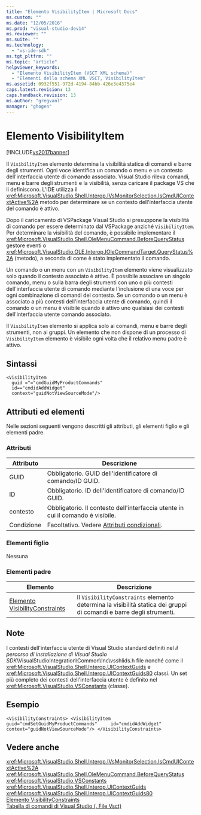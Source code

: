 ```yaml
---
title: "Elemento VisibilityItem | Microsoft Docs"
ms.custom: ""
ms.date: "12/05/2016"
ms.prod: "visual-studio-dev14"
ms.reviewer: ""
ms.suite: ""
ms.technology: 
  - "vs-ide-sdk"
ms.tgt_pltfrm: ""
ms.topic: "article"
helpviewer_keywords: 
  - "Elemento VisibilityItem (VSCT XML schema)"
  - "Elementi dello schema XML VSCT, VisibilityItem"
ms.assetid: 0932f551-972d-4194-84bb-426e3e4375e4
caps.latest.revision: 13
caps.handback.revision: 13
ms.author: "gregvanl"
manager: "ghogen"
---
```

# Elemento VisibilityItem
[!INCLUDE[vs2017banner](../code-quality/includes/vs2017banner.md)]

Il `VisibilityItem` elemento determina la visibilità statica di comandi e barre degli strumenti. Ogni voce identifica un comando o menu e un contesto dell'interfaccia utente di comando associato. Visual Studio rileva comandi, menu e barre degli strumenti e la visibilità, senza caricare il package VS che li definiscono. L'IDE utilizza il <xref:Microsoft.VisualStudio.Shell.Interop.IVsMonitorSelection.IsCmdUIContextActive%2A> metodo per determinare se un contesto dell'interfaccia utente del comando è attivo.  
  
 Dopo il caricamento di VSPackage Visual Studio si presuppone la visibilità di comando per essere determinato dal VSPackage anziché `VisibilityItem`. Per determinare la visibilità del comando, è possibile implementare il <xref:Microsoft.VisualStudio.Shell.OleMenuCommand.BeforeQueryStatus> gestore eventi o <xref:Microsoft.VisualStudio.OLE.Interop.IOleCommandTarget.QueryStatus%2A> \(metodo\), a seconda di come è stato implementato il comando.  
  
 Un comando o un menu con un `VisibilityItem` elemento viene visualizzato solo quando il contesto associato è attivo. È possibile associare un singolo comando, menu o sulla barra degli strumenti con uno o più contesti dell'interfaccia utente di comando mediante l'inclusione di una voce per ogni combinazione di comandi del contesto. Se un comando o un menu è associato a più contesti dell'interfaccia utente di comando, quindi il comando o un menu è visibile quando è attivo uno qualsiasi dei contesti dell'interfaccia utente comando associato.  
  
 Il `VisibilityItem` elemento si applica solo ai comandi, menu e barre degli strumenti, non ai gruppi. Un elemento che non dispone di un processo di `VisibilityItem` elemento è visibile ogni volta che il relativo menu padre è attivo.  
  
## Sintassi  
  
```  
<VisibilityItem  
  guid ="="cmdGuidMyProductCommands"  
  id=="cmdidAddWidget"  
  context="guidNotViewSourceMode"/>  
```  
  
## Attributi ed elementi  
 Nelle sezioni seguenti vengono descritti gli attributi, gli elementi figlio e gli elementi padre.  
  
### Attributi  
  
|Attributo|Descrizione|  
|---------------|-----------------|  
|GUID|Obbligatorio. GUID dell'identificatore di comando\/ID GUID.|  
|ID|Obbligatorio. ID dell'identificatore di comando\/ID GUID.|  
|contesto|Obbligatorio. Il contesto dell'interfaccia utente in cui il comando è visibile.|  
|Condizione|Facoltativo. Vedere [Attributi condizionali](../extensibility/vsct-xml-schema-conditional-attributes.md).|  
  
### Elementi figlio  
 Nessuna  
  
### Elementi padre  
  
|Elemento|Descrizione|  
|--------------|-----------------|  
|[Elemento VisibilityConstraints](../extensibility/visibilityconstraints-element.md)|Il `VisibilityConstraints` elemento determina la visibilità statica dei gruppi di comandi e barre degli strumenti.|  
  
## Note  
 I contesti dell'interfaccia utente di Visual Studio standard definiti nel *il percorso di installazione di Visual Studio SDK*\\VisualStudioIntegration\\Common\\Inc\\vsshlids.h file nonché come il <xref:Microsoft.VisualStudio.Shell.Interop.UIContextGuids> e <xref:Microsoft.VisualStudio.Shell.Interop.UIContextGuids80> classi. Un set più completo dei contesti dell'interfaccia utente è definito nel <xref:Microsoft.VisualStudio.VSConstants> \(classe\).  
  
## Esempio  
  
```  
<VisibilityConstraints> <VisibilityItem guid="cmdSetGuidMyProductCommands"     id="cmdidAddWidget" context="guidNotViewSourceMode"/> </VisibilityConstraints>  
```  
  
## Vedere anche  
 <xref:Microsoft.VisualStudio.Shell.Interop.IVsMonitorSelection.IsCmdUIContextActive%2A>   
 <xref:Microsoft.VisualStudio.Shell.OleMenuCommand.BeforeQueryStatus>   
 <xref:Microsoft.VisualStudio.VSConstants>   
 <xref:Microsoft.VisualStudio.Shell.Interop.UIContextGuids>   
 <xref:Microsoft.VisualStudio.Shell.Interop.UIContextGuids80>   
 [Elemento VisibilityConstraints](../extensibility/visibilityconstraints-element.md)   
 [Tabella di comandi di Visual Studio \(. File Vsct\)](../extensibility/internals/visual-studio-command-table-dot-vsct-files.md)
